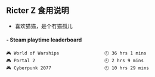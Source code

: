 ## Ricter Z 食用说明
- 喜欢猫猫，是个冇猫孤儿

<!-- steam-box start -->
#### - Steam playtime leaderboard
```text
🎮 World of Warships                 🕘 36 hrs 1 mins
🎮 Portal 2                          🕘 2 hrs 9 mins
🎮 Cyberpunk 2077                    🕘 10 hrs 29 mins
```
<!-- Powered by https://github.com/YouEclipse/steam-box . -->
<!-- steam-box end -->
